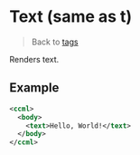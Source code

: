 # Text (same as t)

> Back to [tags](./)

Renders text.

## Example

```xml
<ccml>
  <body>
    <text>Hello, World!</text>
  </body>
</ccml>
```
